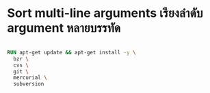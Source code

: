 # Sort multi-line arguments เรียงลำดับ argument หลายบรรทัด

```dockerfile

RUN apt-get update && apt-get install -y \
  bzr \
  cvs \
  git \
  mercurial \
  subversion
  ```
